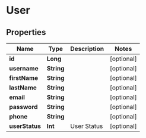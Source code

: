 
# User

## Properties
| Name | Type | Description | Notes |
| ------------ | ------------- | ------------- | ------------- |
| **id** | **Long** |  |  [optional] |
| **username** | **String** |  |  [optional] |
| **firstName** | **String** |  |  [optional] |
| **lastName** | **String** |  |  [optional] |
| **email** | **String** |  |  [optional] |
| **password** | **String** |  |  [optional] |
| **phone** | **String** |  |  [optional] |
| **userStatus** | **Int** | User Status |  [optional] |



